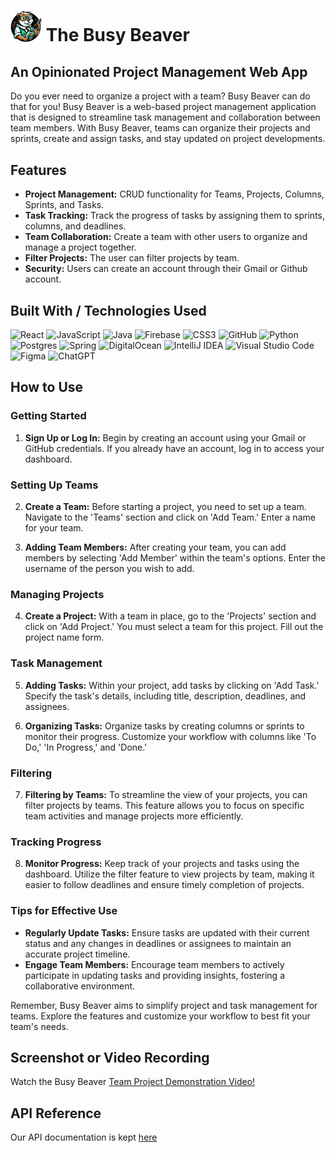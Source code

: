# <img src="BusyBeaverNoBG.png" alt="drawing" width="50"/> The Busy Beaver

## An Opinionated Project Management Web App
Do you ever need to organize a project with a team? Busy Beaver can do that for you! Busy Beaver is a web-based project management application that is designed to streamline task management and collaboration between team members. With Busy Beaver, teams can organize their projects and sprints, create and assign tasks, and stay updated on project developments. 

## Features
- **Project Management:** CRUD functionality for Teams, Projects, Columns, Sprints, and Tasks.
- **Task Tracking:** Track the progress of tasks by assigning them to sprints, columns, and deadlines.
- **Team Collaboration:** Create a team with other users to organize and manage a project together.
- **Filter Projects:** The user can filter projects by team.
- **Security:** Users can create an account through their Gmail or Github account.

## Built With / Technologies Used
![React](https://img.shields.io/badge/react-%2320232a.svg?style=for-the-badge&logo=react&logoColor=%2361DAFB)
![JavaScript](https://img.shields.io/badge/javascript-%23F7DF1E.svg?style=for-the-badge&logo=javascript&logoColor=black)
![Java](https://img.shields.io/badge/java-%23ED8B00.svg?style=for-the-badge&logo=openjdk&logoColor=white)
![Firebase](https://img.shields.io/badge/firebase-%23039BE5.svg?style=for-the-badge&logo=firebase)
![CSS3](https://img.shields.io/badge/css3-%231572B6.svg?style=for-the-badge&logo=css3&logoColor=white)
![GitHub](https://img.shields.io/badge/github-%23121011.svg?style=for-the-badge&logo=github&logoColor=white)
![Python](https://img.shields.io/badge/python-3670A0?style=for-the-badge&logo=python&logoColor=ffdd54)
![Postgres](https://img.shields.io/badge/postgres-%23316192.svg?style=for-the-badge&logo=postgresql&logoColor=white)
![Spring](https://img.shields.io/badge/spring-%236DB33F.svg?style=for-the-badge&logo=spring&logoColor=white)
![DigitalOcean](https://img.shields.io/badge/DigitalOcean-%230167ff.svg?style=for-the-badge&logo=digitalOcean&logoColor=white)
![IntelliJ IDEA](https://img.shields.io/badge/IntelliJIDEA-000000.svg?style=for-the-badge&logo=intellij-idea&logoColor=white)
![Visual Studio Code](https://img.shields.io/badge/Visual%20Studio%20Code-0078d7.svg?style=for-the-badge&logo=visual-studio-code&logoColor=white)
![Figma](https://img.shields.io/badge/figma-%23F24E1E.svg?style=for-the-badge&logo=figma&logoColor=white)
![ChatGPT](https://img.shields.io/badge/chatGPT-74aa9c?style=for-the-badge&logo=openai&logoColor=white)

## How to Use

### Getting Started
1. **Sign Up or Log In:** Begin by creating an account using your Gmail or GitHub credentials. If you already have an account, log in to access your dashboard.

### Setting Up Teams
2. **Create a Team:** Before starting a project, you need to set up a team. Navigate to the 'Teams' section and click on 'Add Team.' Enter a name for your team.

3. **Adding Team Members:** After creating your team, you can add members by selecting 'Add Member' within the team's options. Enter the username of the person you wish to add.

### Managing Projects
4. **Create a Project:** With a team in place, go to the 'Projects' section and click on 'Add Project.' You must select a team for this project. Fill out the project name form.

### Task Management
5. **Adding Tasks:** Within your project, add tasks by clicking on 'Add Task.' Specify the task's details, including title, description, deadlines, and assignees.
   
6. **Organizing Tasks:** Organize tasks by creating columns or sprints to monitor their progress. Customize your workflow with columns like 'To Do,' 'In Progress,' and 'Done.'

### Filtering
7. **Filtering by Teams:** To streamline the view of your projects, you can filter projects by teams. This feature allows you to focus on specific team activities and manage projects more efficiently.

### Tracking Progress
8. **Monitor Progress:** Keep track of your projects and tasks using the dashboard. Utilize the filter feature to view projects by team, making it easier to follow deadlines and ensure timely completion of projects.

### Tips for Effective Use
- **Regularly Update Tasks:** Ensure tasks are updated with their current status and any changes in deadlines or assignees to maintain an accurate project timeline.
- **Engage Team Members:** Encourage team members to actively participate in updating tasks and providing insights, fostering a collaborative environment.

Remember, Busy Beaver aims to simplify project and task management for teams. Explore the features and customize your workflow to best fit your team's needs.

## Screenshot or Video Recording
Watch the Busy Beaver [Team Project Demonstration Video!](https://www.youtube.com/watch?v=IDE-OPbbq5s)

## API Reference
Our API documentation is kept [here](backend/README.md)